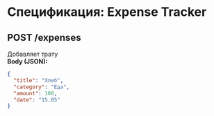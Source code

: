 # Спецификация: Expense Tracker

## POST /expenses
Добавляет трату  
**Body (JSON):**
```json
{
  "title": "Хлеб",
  "category": "Еда",
  "amount": 100,
  "date": "15.05"
}

